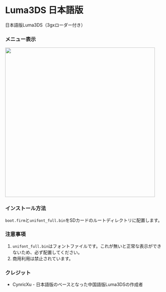 # Luma3DS 日本語版

日本語版Luma3DS（3gxローダー付き）

### メニュー表示
<img src="https://i.imgur.com/noKbIBZ.jpg" width="480px">

### インストール方法

`boot.firm`と`unifont_full.bin`をSDカードのルートディレクトリに配置します。

### 注意事項

1. `unifont_full.bin`はフォントファイルです。これが無いと正常な表示ができないため、必ず配置してください。
2. 商用利用は禁止されています。

### クレジット

- CynricXu - 日本語版のベースとなった中国語版Luma3DSの作成者
